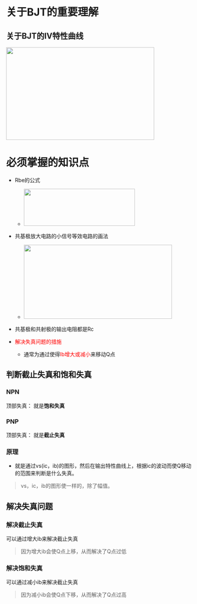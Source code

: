# 关于BJT的重要理解
## 关于BJT的IV特性曲线
<img src="img/BJT的输入特性曲线的理解.png" height="250" width="400" />

# 必须掌握的知识点
- Rbe的公式
    - <img src="img/rbe的公式.png" height="100" width="300" />
- 共基极放大电路的小信号等效电路的画法  
    - <img src="img/共基极放大电路的小信号等效电路的画法.png" height="200" width="400" />
- 共基极和共射极的输出电阻都是Rc  

- <font color=red>解决失真问题的措施</font>  
    - 通常为通过使得<font color=red>Ib增大或减小</font>来移动Q点  

## 判断截止失真和饱和失真
### NPN
顶部失真： 就是**饱和失真**  

### PNP
顶部失真： 就是**截止失真**  

### 原理
- 就是通过vs(ic，ib)的图形，然后在输出特性曲线上，根据ic的波动而使Q移动的范围来判断是什么失真。
> vs，ic，ib的图形使一样的，除了幅值。  

## 解决失真问题
### 解决截止失真
可以通过增大ib来解决截止失真  
> 因为增大ib会使Q点上移，从而解决了Q点过低  


### 解决饱和失真
可以通过减小ib来解决截止失真  
> 因为减小ib会使Q点下移，从而解决了Q点过高  
